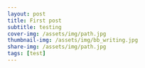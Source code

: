 ```yaml
---
layout: post
title: First post
subtitle: testing
cover-img: /assets/img/path.jpg
thumbnail-img: /assets/img/bb_writing.jpg
share-img: /assets/img/path.jpg
tags: [test]
---
```



